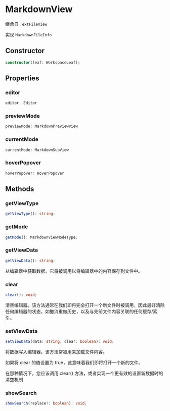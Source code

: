 <!--
 * @Author: haifeng.lu haifeng.lu@ly.com
 * @Date: 2022-08-23 11:37:51
 * @LastEditors: haifeng.lu
 * @LastEditTime: 2022-12-19 11:06:29
 * @Description: 
-->
# MarkdownView

继承自 `TextFileView`

实现 `MarkdownFileInfo`

## Constructor

```ts
constructor(leaf: WorkspaceLeaf);
```

## Properties

### editor

```ts
editor: Editor
```

### previewMode

```ts
previewMode: MarkdownPreviewView
```

### currentMode

```ts
currentMode: MarkdownSubView
```

### hoverPopover

```ts
hoverPopover: HoverPopover
```

## Methods

### getViewType

```ts
getViewType(): string;
```

### getMode

```ts
getMode(): MarkdownViewModeType;
```

### getViewData

```ts
getViewData(): string;
```

从编辑器中获取数据。它将被调用以将编辑器中的内容保存到文件中。

### clear

```ts
clear(): void;
```

清空编辑器。该方法通常在我们即将完全打开一个新文件时被调用，因此最好清除任何编辑器的状态，如撤消重做历史，以及与先前文件内容关联的任何缓存/索引。

### setViewData

```ts
setViewData(data: string, clear: boolean): void;
```

将数据写入编辑器。该方法常被用来加载文件内容。

如果将 clear 的值设置为 true，这意味着我们即将打开一个新的文件。

在那种情况下，您应该调用 clear() 方法，或者实现一个更有效的设置新数据时的清空机制

### showSearch

```ts
showSearch(replace?: boolean): void;
```
